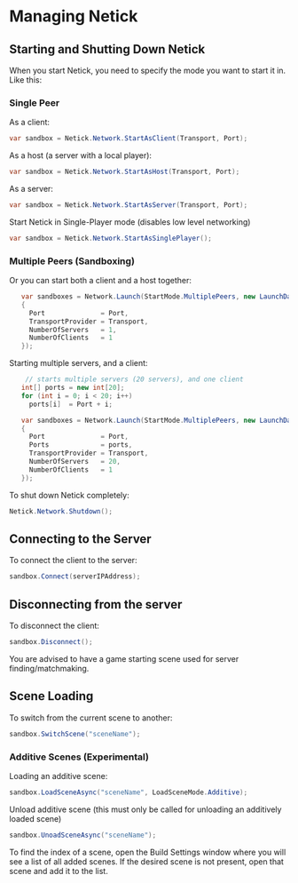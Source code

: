 # Managing Netick

## **Starting and Shutting Down Netick**

When you start Netick, you need to specify the mode you want to start it in. Like this:

### Single Peer

As a client:

```csharp
var sandbox = Netick.Network.StartAsClient(Transport, Port);
```

As a host (a server with a local player):

```csharp
var sandbox = Netick.Network.StartAsHost(Transport, Port);
```

As a server:

```csharp
var sandbox = Netick.Network.StartAsServer(Transport, Port);
```

Start Netick in Single-Player mode (disables low level networking)
```csharp
var sandbox = Netick.Network.StartAsSinglePlayer();
```

### Multiple Peers (Sandboxing)

Or you can start both a client and a host together:

```csharp
   var sandboxes = Network.Launch(StartMode.MultiplePeers, new LaunchData()
   {
     Port              = Port,
     TransportProvider = Transport,
     NumberOfServers   = 1,
     NumberOfClients   = 1
   });

```

Starting multiple servers, and a client:

```csharp
    // starts multiple servers (20 servers), and one client
   int[] ports = new int[20];
   for (int i = 0; i < 20; i++)
     ports[i]  = Port + i;

   var sandboxes = Network.Launch(StartMode.MultiplePeers, new LaunchData()
   {
     Port              = Port,
     Ports             = ports,
     TransportProvider = Transport,
     NumberOfServers   = 20,
     NumberOfClients   = 1
   });
```


To shut down Netick completely:

```csharp
Netick.Network.Shutdown();
```

## **Connecting to the Server**

To connect the client to the server:

```csharp
sandbox.Connect(serverIPAddress);
```

## **Disconnecting from the server**

To disconnect the client:

```csharp
sandbox.Disconnect();
```

You are advised to have a game starting scene used for server finding/matchmaking.

## **Scene Loading**

To switch from the current scene to another:

```csharp
sandbox.SwitchScene("sceneName");
```

### Additive Scenes (Experimental)

Loading an additive scene:

```csharp
sandbox.LoadSceneAsync("sceneName", LoadSceneMode.Additive);
```

Unload additive scene (this must only be called for unloading an additively loaded scene)
```csharp
sandbox.UnoadSceneAsync("sceneName");
```

To find the index of a scene, open the Build Settings window where you will see a list of all added scenes. If the desired scene is not present, open that scene and add it to the list.
